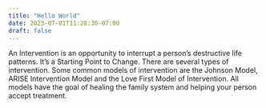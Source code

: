 ```yaml
---
title: "Hello World"
date: 2023-07-01T11:28:30-07:00
draft: false
---
```


An Intervention is an opportunity to interrupt a person’s destructive life patterns. It’s a Starting Point to Change. There are several types of intervention. Some common models of intervention are the Johnson Model, ARISE Intervention Model and the Love First Model of Intervention. All models have the goal of healing the family system and helping your person accept treatment.
